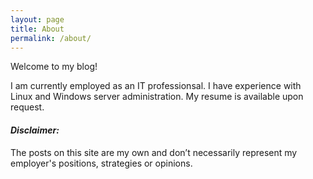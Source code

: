 ```yaml
---
layout: page
title: About
permalink: /about/
---
```

Welcome to my blog!

I am currently employed as an IT professionsal. I have experience with Linux and Windows server administration. My resume is available upon request.

#### _Disclaimer:_
The posts on this site are my own and don’t necessarily represent my employer's positions, strategies or opinions.
